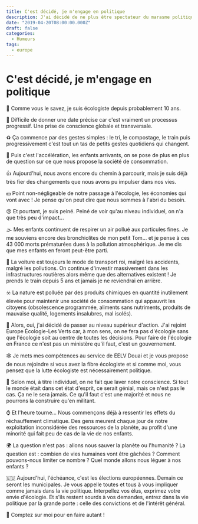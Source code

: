 ```yaml
---
title: C'est décidé, je m'engage en politique
description: J'ai décidé de ne plus être spectateur du marasme politique ambiant, découvrez mes motivations détaillées.
date: "2019-04-20T08:00:00.000Z"
draft: false
categories:
  - Humeurs
tags:
  - europe
---
```


# C'est décidé, je m'engage en politique

💚 Comme vous le savez, je suis écologiste depuis probablement 10 ans.

📅 Difficile de donner une date précise car c'est vraiment un processus progressif. Une prise de conscience globale et transversale.

♻️ Ça commence par des gestes simples : le tri, le compostage, le train puis progressivement c'est tout un tas de petits gestes quotidiens qui changent.

🐣 Puis c'est l'accélération, les enfants arrivants, on se pose de plus en plus de question sur ce que nous propose la société de consommation.

👍 Aujourd'hui, nous avons encore du chemin à parcourir, mais je suis déjà très fier des changements que nous avons pu impulser dans nos vies.

💵 Point non-négligeable de notre passage à l'écologie, les économies qui vont avec ! Je pense qu'on peut dire que nous sommes à l'abri du besoin.

😢 Et pourtant, je suis peiné. Peiné de voir qu'au niveau individuel, on n'a que très peu d'impact...

🌫️ Mes enfants continuent de respirer un air pollué aux particules fines. Je me souviens encore des bronchiolites de mon petit Tom... et je pense à ces 43 000 morts prématurées dues à la pollution atmosphérique. Je me dis que mes enfants en feront peut-être parti.

🚗 La voiture est toujours le mode de transport roi, malgré les accidents, malgré les pollutions. On continue d'investir massivement dans les infrastructures routières alors même que des alternatives existent ! Je prends le train depuis 5 ans et jamais je ne reviendrai en arrière.

☣️ La nature est polluée par des produits chimiques en quantité inutilement élevée pour maintenir une société de consommation qui appauvrit les citoyens (obsolescence programmée, aliments sans nutriments, produits de mauvaise qualité, logements insalubres, mal isolés).

🌻 Alors, oui, j'ai décidé de passer au niveau supérieur d'action. J'ai rejoint Europe Écologie-Les Verts car, à mon sens, on ne fera pas d'écologie sans que l'écologie soit au centre de toutes les décisions. Pour faire de l'écologie en France ce n'est pas un ministère qu'il faut, c'est un gouvernement.

🕸️ Je mets mes compétences au service de EELV Douai et je vous propose de nous rejoindre si vous avez la fibre écologiste et si comme moi, vous pensez que la lutte écologiste est nécessairement politique.

🤷 Selon moi, à titre individuel, on ne fait que laver notre conscience. Si tout le monde était dans cet état d'esprit, ce serait génial, mais ce n'est pas le cas. Ça ne le sera jamais. Ce qu'il faut c'est une majorité et nous ne pourrons la construire qu'en militant.

⌚ Et l'heure tourne... Nous commençons déjà à ressentir les effets du réchauffement climatique. Des gens meurent chaque jour de notre exploitation inconsidérée des ressources de la planète, au profit d'une minorité qui fait peu de cas de la vie de nos enfants.

🌍 La question n'est pas : allons nous sauver la planète ou l'humanité ? La question est : combien de vies humaines vont être gâchées ? Comment pouvons-nous limiter ce nombre ? Quel monde allons nous léguer à nos enfants ?

🇪🇺 Aujourd'hui, l'échéance, c'est les élections européennes. Demain ce seront les municipales. Je vous appelle toutes et tous à vous impliquer comme jamais dans la vie politique. Interpellez vos élus, exprimez votre envie d'écologie. Et s'ils restent sourds à vos demandes, entrez dans la vie politique par la grande porte : celle des convictions et de l'intérêt général.

🙋 Comptez sur moi pour en faire autant !
